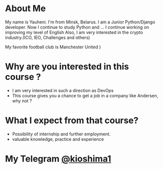 # About Me
My name is Yauheni. I'm from Minsk, Belarus.
I am a Junior Python/Django developer. Now I continue to study Python and ... 
I continue working on improving my level of English 
Also, I am very interested in the crypto industry.(ICO, IEO, Challenges and others)

My favorite football club is Manchester United )

# Why are you interested in this course ?
+ I am very interested in such a direction as DevOps
+ This course gives you a chance to get a job in a company like Andersen, why not ?



# What I expect from that course?
+ Possibility of internship and further employment.
+ valuable knowledge, practice and experience

# My Telegram [@kioshima1](https://t.me/kioshima1)
